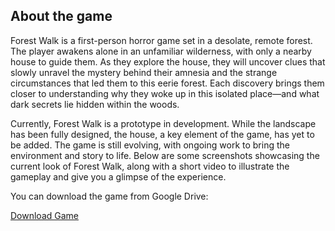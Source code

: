 ## About the game

Forest Walk is a first-person horror game set in a desolate, remote forest. The player awakens alone in an unfamiliar wilderness, with only a nearby house to guide them. As they explore the house, they will uncover clues that slowly unravel the mystery behind their amnesia and the strange circumstances that led them to this eerie forest. Each discovery brings them closer to understanding why they woke up in this isolated place—and what dark secrets lie hidden within the woods.

Currently, Forest Walk is a prototype in development. While the landscape has been fully designed, the house, a key element of the game, has yet to be added. The game is still evolving, with ongoing work to bring the environment and story to life. Below are some screenshots showcasing the current look of Forest Walk, along with a short video to illustrate the gameplay and give you a glimpse of the experience.

You can download the game from Google Drive:

[Download Game](https://drive.google.com/file/d/1JELVU-2RiMKrBMxttiBqjUICnWfVsEdg/view?usp=drive_link)
